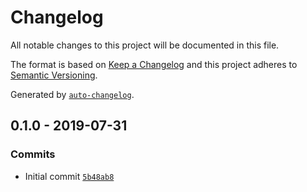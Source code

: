 # Changelog

All notable changes to this project will be documented in this file.

The format is based on [Keep a Changelog](https://keepachangelog.com/en/1.0.0/)
and this project adheres to [Semantic Versioning](https://semver.org/spec/v2.0.0.html).

Generated by [`auto-changelog`](https://github.com/CookPete/auto-changelog).

## 0.1.0 - 2019-07-31

### Commits

- Initial commit [`5b48ab8`](https://github.com/nielsrowinbik/react-hass-auth/commit/5b48ab8ee4b1e74aea51575e91ad8ac58e6dac55)
